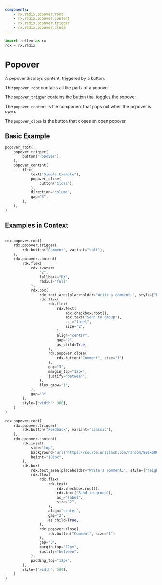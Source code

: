 ```yaml
---
components:
    - rx.radix.popover.root
    - rx.radix.popover.content
    - rx.radix.popover.trigger
    - rx.radix.popover.close
---
```


```python exec
import reflex as rx
rdx = rx.radix
```

# Popover

A popover displays content, triggered by a button.

The `popover_root` contains all the parts of a popover.

The `popover_trigger` contains the button that toggles the popover.

The `popover_content` is the component that pops out when the popover is open.

The `popover_close` is the button that closes an open popover.

## Basic Example

```python demo
popover_root(
    popover_trigger(
        button("Popover"),
    ),
    popover_content(
        flex(
            text("Simple Example"),
            popover_close(
                button("Close"),
            ),
            direction="column",
            gap="3",
        ),
    ),
)
```

## Examples in Context


```python demo

rdx.popover.root(
    rdx.popover.trigger(
        rdx.button("Comment", variant="soft"),
    ),
    rdx.popover.content(
        rdx.flex(
            rdx.avatar(
                "2",
                fallback="RX",
                radius="full"
            ),
            rdx.box(
                rdx.text_area(placeholder="Write a comment…", style={"height": 80}),
                rdx.flex(
                    rdx.flex(
                        rdx.text(
                            rdx.checkbox.root(),
                            rdx.text("Send to group"),
                            as_="label",
                            size="2",
                        ),
                        align="center",
                        gap="2",
                        as_child=True,
                    ),
                    rdx.popover.close(
                        rdx.button("Comment", size="1")
                    ),
                    gap="3",
                    margin_top="12px",
                    justify="between",
                ),
                flex_grow="1",
            ),
            gap="3"
        ),
        style={"width": 360},
    )
)
```

```python demo
rdx.popover.root(
    rdx.popover.trigger(
        rdx.button("Feedback", variant="classic"),
    ),
    rdx.popover.content(
        rdx.inset(
            side="top",
            background="url('https://source.unsplash.com/random/800x600') center/cover",
            height="100px",
        ),
        rdx.box(
            rdx.text_area(placeholder="Write a comment…", style={"height": 80}),
            rdx.flex(
                rdx.flex(
                    rdx.text(
                        rdx.checkbox.root(),
                        rdx.text("Send to group"),
                        as_="label",
                        size="2",
                    ),
                    align="center",
                    gap="2",
                    as_child=True,
                ),
                rdx.popover.close(
                    rdx.button("Comment", size="1")
                ),
                gap="3",
                margin_top="12px",
                justify="between",
            ),
            padding_top="12px",
        ),
        style={"width": 360},
    )
)
```

